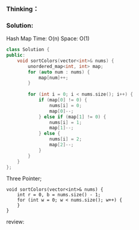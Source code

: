 ### Thinking：

### Solution:
Hash Map
Time: O(n) Space: O(1)

```cpp
class Solution {
public:
    void sortColors(vector<int>& nums) {
        unordered_map<int, int> map;
        for (auto num : nums) {
	        map[num]++;
        }
        
        for (int i = 0; i < nums.size(); i++) {
	        if (map[0] != 0) {
		        nums[i] = 0;
		        map[0]--;
	        } else if (map[1] != 0) {
		        nums[i] = 1;
		        map[1]--;
	        } else {
		        nums[i] = 2;
		        map[2]--;
	        }
        }
    }
};
```

Three Pointer;
```
void sortColors(vector<int>& nums) {
	int r = 0, b = nums.size() - 1;
	for (int w = 0; w < nums.size(); w++) {
	}
}
```

review:
